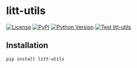 # litt-utils

<!--intro-start-->

[![License](https://img.shields.io/pypi/l/litt-utils.svg?color=green)](https://github.com/live-image-tracking-tools/litt-utils/raw/main/LICENSE)
[![PyPI](https://img.shields.io/pypi/v/litt-utils.svg?color=green)](https://pypi.org/project/litt-utils)
[![Python Version](https://img.shields.io/pypi/pyversions/litt-utils.svg?color=green)](https://python.org)
[![Test litt-utils](https://github.com/live-image-tracking-tools/litt-utils/actions/workflows/ci.yaml/badge.svg)](https://github.com/live-image-tracking-tools/litt-utils/actions/workflows/ci.yaml)


## Installation

```
pip install litt-utils
```
<!--intro-end-->
